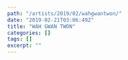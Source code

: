 ```yaml
---
path: "/artists/2019/02/wahgwantwon/"
date: "2019-02-21T03:06:49Z"
title: "WAH GWAN TWON"
categories: []
tags: []
excerpt: ""
---
```



